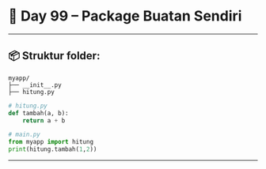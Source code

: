 # 🐍 Day 99 – Package Buatan Sendiri

---

## 📦 Struktur folder:

```
myapp/
├── __init__.py
├── hitung.py
```

```python
# hitung.py
def tambah(a, b):
    return a + b
```

```python
# main.py
from myapp import hitung
print(hitung.tambah(1,2))
```

---
